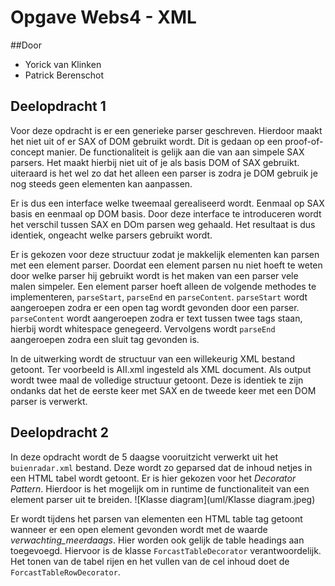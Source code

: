 # Opgave Webs4 - XML
##Door
* Yorick van Klinken
* Patrick Berenschot

## Deelopdracht 1
Voor deze opdracht is er een generieke parser geschreven. Hierdoor maakt het niet uit of er SAX of DOM gebruikt wordt. Dit is gedaan op een proof-of-concept manier. De functionaliteit is gelijk aan die van aan simpele SAX parsers. Het maakt hierbij niet uit of je als basis DOM of SAX gebruikt. uiteraard is het wel zo dat het alleen een parser is zodra je DOM gebruik je nog steeds geen elementen kan aanpassen.

Er is dus een interface welke tweemaal gerealiseerd wordt. Eenmaal op SAX basis en eenmaal op DOM basis. Door deze interface te introduceren wordt het verschil tussen SAX en DOm parsen weg gehaald. Het resultaat is dus identiek, ongeacht welke parsers gebruikt wordt.

Er is gekozen voor deze structuur zodat je makkelijk elementen kan parsen met een element parser. Doordat een element parsen nu niet hoeft te weten door welke parser hij gebruikt wordt is het maken van een parser vele malen simpeler. Een element parser hoeft alleen de volgende methodes te implementeren, `parseStart`, `parseEnd` en `parseContent`. `parseStart` wordt aangeroepen zodra er een open tag wordt gevonden door een parser. `parseContent` wordt aangeroepen zodra er text tussen twee tags staan, hierbij wordt whitespace genegeerd. Vervolgens wordt `parseEnd` aangeroepen zodra een sluit tag gevonden is.

In de uitwerking wordt de structuur van een willekeurig XML bestand getoont. Ter voorbeeld is AII.xml ingesteld als XML document. Als output wordt twee maal de volledige structuur getoont. Deze is identiek te zijn ondanks dat het de eerste keer met SAX en de tweede keer met een DOM parser is verwerkt.

## Deelopdracht 2
In deze opdracht wordt de 5 daagse vooruitzicht verwerkt uit het `buienradar.xml` bestand. Deze wordt zo geparsed dat de inhoud netjes in een HTML tabel wordt getoont. Er is hier gekozen voor het _Decorator Pattern_. Hierdoor is het mogelijk om in runtime de functionaliteit van een element parser uit te breiden. ![Klasse diagram](uml/Klasse diagram.jpeg)

Er wordt tijdens het parsen van elementen een HTML table tag getoont wanneer er een open element gevonden wordt met de waarde  *verwachting_meerdaags*. Hier worden ook gelijk de table headings aan toegevoegd. Hiervoor is de klasse `ForcastTableDecorator` verantwoordelijk. Het tonen van de tabel rijen en het vullen van de cel inhoud doet de `ForcastTableRowDecorator`.
